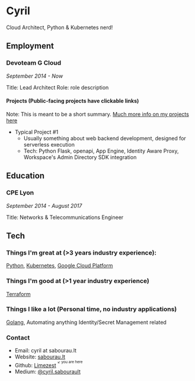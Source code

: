 # Cyril
Cloud Architect, Python & Kubernetes nerd!

## Employment
### Devoteam G Cloud
*September 2014 - Now*

Title: Lead Architect
Role: role description

#### Projects (Public-facing projects have clickable links)
Note: This is meant to be a short summary. [Much more info on my projects here](https://github.com/Limezest/Limezest/blob/main/about/projects.md)
- Typical Project #1
  - Usually something about web backend development, designed for serverless execution
  - Tech: Python Flask, openapi, App Engine, Identity Aware Proxy, Workspace's Admin Directory SDK integration

## Education
### CPE Lyon
*September 2014 - August 2017*

Title: Networks & Telecommunications Engineer

## Tech
### Things I'm great at (>3 years industry experience):
[Python](https://python.org/), [Kubernetes](https://kubernetes.io/), [Google Cloud Platform](https://cloud.google.com)

### Things I'm good at (>1 year industry experience)
[Terraform](https://terraform.io/)

### Things I like a lot (Personal time, no industry applications)
[Golang](https://golang.org/), Automating anything Identity/Secret Management related

### Contact
- Email: cyril at sabourau.lt
- Website: [sabourau.lt](https://sabourau.lt/)
- Github: [Limezest](http://github.com/Limezest) <sup><sup>↙ you are here</sup></sup>
- Medium: [@cyril.sabourault](https://medium.com/@cyril.sabourault)
